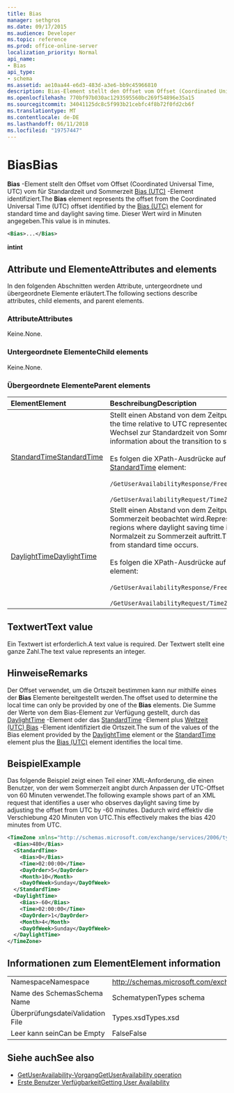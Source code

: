 ```yaml
---
title: Bias
manager: sethgros
ms.date: 09/17/2015
ms.audience: Developer
ms.topic: reference
ms.prod: office-online-server
localization_priority: Normal
api_name:
- Bias
api_type:
- schema
ms.assetid: ae10aa44-e6d3-483d-a3e6-bb9c45966810
description: Bias-Element stellt den Offset vom Offset (Coordinated Universal Time, UTC) vom für Standardzeit und Sommerzeit Bias (UTC)-Element identifiziert. Dieser Wert wird in Minuten angegeben.
ms.openlocfilehash: 770bf97b030ac1293595560bc269f54896e35a15
ms.sourcegitcommit: 34041125dc8c5f993b21cebfc4f8b72f0fd2cb6f
ms.translationtype: MT
ms.contentlocale: de-DE
ms.lasthandoff: 06/11/2018
ms.locfileid: "19757447"
---
```

# <a name="bias"></a><span data-ttu-id="0d78e-104">Bias</span><span class="sxs-lookup"><span data-stu-id="0d78e-104">Bias</span></span>

<span data-ttu-id="0d78e-105">**Bias** -Element stellt den Offset vom Offset (Coordinated Universal Time, UTC) vom für Standardzeit und Sommerzeit [Bias (UTC)](bias-utc.md) -Element identifiziert.</span><span class="sxs-lookup"><span data-stu-id="0d78e-105">The **Bias** element represents the offset from the Coordinated Universal Time (UTC) offset identified by the [Bias (UTC)](bias-utc.md) element for standard time and daylight saving time.</span></span> <span data-ttu-id="0d78e-106">Dieser Wert wird in Minuten angegeben.</span><span class="sxs-lookup"><span data-stu-id="0d78e-106">This value is in minutes.</span></span> 
  
```xml
<Bias>...</Bias>
```

<span data-ttu-id="0d78e-107">**int**</span><span class="sxs-lookup"><span data-stu-id="0d78e-107">**int**</span></span>

## <a name="attributes-and-elements"></a><span data-ttu-id="0d78e-108">Attribute und Elemente</span><span class="sxs-lookup"><span data-stu-id="0d78e-108">Attributes and elements</span></span>

<span data-ttu-id="0d78e-109">In den folgenden Abschnitten werden Attribute, untergeordnete und übergeordnete Elemente erläutert.</span><span class="sxs-lookup"><span data-stu-id="0d78e-109">The following sections describe attributes, child elements, and parent elements.</span></span>
  
### <a name="attributes"></a><span data-ttu-id="0d78e-110">Attribute</span><span class="sxs-lookup"><span data-stu-id="0d78e-110">Attributes</span></span>

<span data-ttu-id="0d78e-111">Keine.</span><span class="sxs-lookup"><span data-stu-id="0d78e-111">None.</span></span>
  
### <a name="child-elements"></a><span data-ttu-id="0d78e-112">Untergeordnete Elemente</span><span class="sxs-lookup"><span data-stu-id="0d78e-112">Child elements</span></span>

<span data-ttu-id="0d78e-113">Keine.</span><span class="sxs-lookup"><span data-stu-id="0d78e-113">None.</span></span>
  
### <a name="parent-elements"></a><span data-ttu-id="0d78e-114">Übergeordnete Elemente</span><span class="sxs-lookup"><span data-stu-id="0d78e-114">Parent elements</span></span>

|<span data-ttu-id="0d78e-115">**Element**</span><span class="sxs-lookup"><span data-stu-id="0d78e-115">**Element**</span></span>|<span data-ttu-id="0d78e-116">**Beschreibung**</span><span class="sxs-lookup"><span data-stu-id="0d78e-116">**Description**</span></span>|
|:-----|:-----|
|[<span data-ttu-id="0d78e-117">StandardTime</span><span class="sxs-lookup"><span data-stu-id="0d78e-117">StandardTime</span></span>](standardtime.md) <br/> | <span data-ttu-id="0d78e-118">Stellt einen Abstand von dem Zeitpunkt relativ zur UTC, dargestellt durch das Element [Bias (UTC)](bias-utc.md) .</span><span class="sxs-lookup"><span data-stu-id="0d78e-118">Represents an offset from the time relative to UTC represented by the [Bias (UTC)](bias-utc.md) element.</span></span> <span data-ttu-id="0d78e-119">Dieses Element enthält auch Informationen über den Wechsel zur Standardzeit von Sommerzeit Regionen, in dem Sommerzeit beobachtet wird.</span><span class="sxs-lookup"><span data-stu-id="0d78e-119">This element also contains information about the transition to standard time from daylight saving time in regions where daylight saving time is observed.</span></span><br/><br/><span data-ttu-id="0d78e-120">Es folgen die XPath-Ausdrücke auf das [StandardTime](standardtime.md) -Element:</span><span class="sxs-lookup"><span data-stu-id="0d78e-120">The following are the XPath expressions to the [StandardTime](standardtime.md) element:</span></span><br/><br/>   `/GetUserAvailabilityResponse/FreeBusyResponseArray/FreeBusyResponse/FreeBusyView/WorkingHours/TimeZone/StandardTime` <br/><br/> `/GetUserAvailabilityRequest/TimeZone/StandardTime` <br/> |
|[<span data-ttu-id="0d78e-121">DaylightTime</span><span class="sxs-lookup"><span data-stu-id="0d78e-121">DaylightTime</span></span>](daylighttime.md) <br/> | <span data-ttu-id="0d78e-122">Stellt einen Abstand von dem Zeitpunkt relativ zur UTC, dargestellt durch das Element [Bias (UTC)](bias-utc.md) Regionen, in dem Sommerzeit beobachtet wird.</span><span class="sxs-lookup"><span data-stu-id="0d78e-122">Represents an offset from the time relative to UTC represented by the [Bias (UTC)](bias-utc.md) element in regions where daylight saving time is observed.</span></span> <span data-ttu-id="0d78e-123">Dieses Element enthält auch Informationen dazu, wann der Übergang von Normalzeit zu Sommerzeit auftritt.</span><span class="sxs-lookup"><span data-stu-id="0d78e-123">This element also contains information about when the transition to daylight saving time from standard time occurs.</span></span>  <br/><br/><span data-ttu-id="0d78e-124">Es folgen die XPath-Ausdrücke auf das [DaylightTime](daylighttime.md) -Element:</span><span class="sxs-lookup"><span data-stu-id="0d78e-124">The following are the XPath expressions to the [DaylightTime](daylighttime.md) element:</span></span><br/><br/> `/GetUserAvailabilityResponse/FreeBusyResponseArray/FreeBusyResponse/FreeBusyView/WorkingHours/TimeZone/DaylightTime` <br/><br/> `/GetUserAvailabilityRequest/TimeZone/DaylightTime` <br/> |
   
## <a name="text-value"></a><span data-ttu-id="0d78e-125">Textwert</span><span class="sxs-lookup"><span data-stu-id="0d78e-125">Text value</span></span>

<span data-ttu-id="0d78e-126">Ein Textwert ist erforderlich.</span><span class="sxs-lookup"><span data-stu-id="0d78e-126">A text value is required.</span></span> <span data-ttu-id="0d78e-127">Der Textwert stellt eine ganze Zahl.</span><span class="sxs-lookup"><span data-stu-id="0d78e-127">The text value represents an integer.</span></span>
  
## <a name="remarks"></a><span data-ttu-id="0d78e-128">Hinweise</span><span class="sxs-lookup"><span data-stu-id="0d78e-128">Remarks</span></span>

<span data-ttu-id="0d78e-129">Der Offset verwendet, um die Ortszeit bestimmen kann nur mithilfe eines der **Bias** Elemente bereitgestellt werden.</span><span class="sxs-lookup"><span data-stu-id="0d78e-129">The offset used to determine the local time can only be provided by one of the **Bias** elements.</span></span> <span data-ttu-id="0d78e-130">Die Summe der Werte von dem Bias-Element zur Verfügung gestellt, durch das [DaylightTime](daylighttime.md) -Element oder das [StandardTime](standardtime.md) -Element plus [Weltzeit (UTC) Bias](bias-utc.md) -Element identifiziert die Ortszeit.</span><span class="sxs-lookup"><span data-stu-id="0d78e-130">The sum of the values of the Bias element provided by the [DaylightTime](daylighttime.md) element or the [StandardTime](standardtime.md) element plus the [Bias (UTC)](bias-utc.md) element identifies the local time.</span></span> 
  
## <a name="example"></a><span data-ttu-id="0d78e-131">Beispiel</span><span class="sxs-lookup"><span data-stu-id="0d78e-131">Example</span></span>

<span data-ttu-id="0d78e-132">Das folgende Beispiel zeigt einen Teil einer XML-Anforderung, die einen Benutzer, von der wem Sommerzeit angibt durch Anpassen der UTC-Offset von 60 Minuten verwendet.</span><span class="sxs-lookup"><span data-stu-id="0d78e-132">The following example shows part of an XML request that identifies a user who observes daylight saving time by adjusting the offset from UTC by -60 minutes.</span></span> <span data-ttu-id="0d78e-133">Dadurch wird effektiv die Verschiebung 420 Minuten von UTC.</span><span class="sxs-lookup"><span data-stu-id="0d78e-133">This effectively makes the bias 420 minutes from UTC.</span></span>
  
```xml
<TimeZone xmlns="http://schemas.microsoft.com/exchange/services/2006/types">
  <Bias>480</Bias>
  <StandardTime>
    <Bias>0</Bias>
    <Time>02:00:00</Time>
    <DayOrder>5</DayOrder>
    <Month>10</Month>
    <DayOfWeek>Sunday</DayOfWeek>
  </StandardTime>
  <DaylightTime>
    <Bias>-60</Bias>
    <Time>02:00:00</Time>
    <DayOrder>1</DayOrder>
    <Month>4</Month>
    <DayOfWeek>Sunday</DayOfWeek>
  </DaylightTime>
</TimeZone>
```

## <a name="element-information"></a><span data-ttu-id="0d78e-134">Informationen zum Element</span><span class="sxs-lookup"><span data-stu-id="0d78e-134">Element information</span></span>

|||
|:-----|:-----|
|<span data-ttu-id="0d78e-135">Namespace</span><span class="sxs-lookup"><span data-stu-id="0d78e-135">Namespace</span></span>  <br/> |http://schemas.microsoft.com/exchange/services/2006/types  <br/> |
|<span data-ttu-id="0d78e-136">Name des Schemas</span><span class="sxs-lookup"><span data-stu-id="0d78e-136">Schema Name</span></span>  <br/> |<span data-ttu-id="0d78e-137">Schematypen</span><span class="sxs-lookup"><span data-stu-id="0d78e-137">Types schema</span></span>  <br/> |
|<span data-ttu-id="0d78e-138">Überprüfungsdatei</span><span class="sxs-lookup"><span data-stu-id="0d78e-138">Validation File</span></span>  <br/> |<span data-ttu-id="0d78e-139">Types.xsd</span><span class="sxs-lookup"><span data-stu-id="0d78e-139">Types.xsd</span></span>  <br/> |
|<span data-ttu-id="0d78e-140">Leer kann sein</span><span class="sxs-lookup"><span data-stu-id="0d78e-140">Can be Empty</span></span>  <br/> |<span data-ttu-id="0d78e-141">False</span><span class="sxs-lookup"><span data-stu-id="0d78e-141">False</span></span>  <br/> |
   
## <a name="see-also"></a><span data-ttu-id="0d78e-142">Siehe auch</span><span class="sxs-lookup"><span data-stu-id="0d78e-142">See also</span></span>

- [<span data-ttu-id="0d78e-143">GetUserAvailability-Vorgang</span><span class="sxs-lookup"><span data-stu-id="0d78e-143">GetUserAvailability operation</span></span>](getuseravailability-operation.md)
- [<span data-ttu-id="0d78e-144">Erste Benutzer Verfügbarkeit</span><span class="sxs-lookup"><span data-stu-id="0d78e-144">Getting User Availability</span></span>](http://msdn.microsoft.com/library/d4133fcb-9b0f-4e6b-aadf-a389da83516a%28Office.15%29.aspx)

